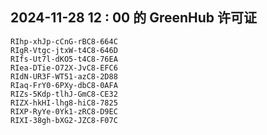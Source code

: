 ## 2024-11-28 12 : 00 的 GreenHub 许可证
```
RIhp-xhJp-cCnG-rBC8-664C
RIgR-Vtgc-jtxW-t4C8-646D
RIfs-Ut7l-dKO5-t4C8-76EA
RIea-DTie-O72X-JvC8-EFC6
RIdN-UR3F-WT51-azC8-2D88
RIaq-FrY0-6PXy-dbC8-0AFA
RIZs-5Kdp-tlhJ-GmC8-CE32
RIZX-hkHI-lhg8-hiC8-7825
RIXP-RyYe-0Yk1-zRC8-D9EC
RIXI-38gh-bXG2-JZC8-F07C
```
